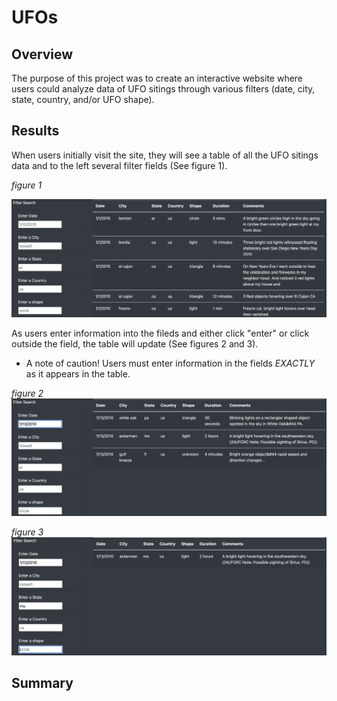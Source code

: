 # UFOs

## Overview
The purpose of this project was to create an interactive website where users could analyze data of UFO sitings through various filters (date, city, state, country, and/or UFO shape). 

## Results
When users initially visit the site, they will see a table of all the UFO sitings data and to the left several filter fields (See figure 1).

*figure 1*

![UFO_figure_1](https://github.com/jisellejones/UFOs/blob/main/static/images/UFO_figure_1.png)

As users enter information into the fileds and either click "enter" or click outside the field, the table will update (See figures 2 and 3). 
- A note of caution! Users must enter information in the fields *EXACTLY* as it appears in the table.

*figure 2*
![UFO_figure_2](https://github.com/jisellejones/UFOs/blob/main/static/images/UFO_figure_2.png)

*figure 3*
![UFO_figure_3](https://github.com/jisellejones/UFOs/blob/main/static/images/UFO_figure_3.png)

## Summary
